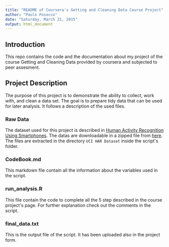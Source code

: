 ```yaml
---
title: "README of Coursera's Getting and Cleaning Data Course Project"
author: "Paolo Posocco"
date: "Saturday, March 21, 2015"
output: html_document
---
```


Introduction
---
This repo contains the code and the documentation about my project of the course Getting and Cleaning Data provided by coursera and subjected to peer assesment.

Project Description
---
The purpose of this project is to demonstrate the ability to collect, work with, and clean a data set. The goal is to prepare tidy data that can be used for later analysis. It follows a description of the used files.

### Raw Data
The dataset used for this project is described in [Human Activity Recognition Using Smartphones](http://archive.ics.uci.edu/ml/datasets/Human+Activity+Recognition+Using+Smartphones). The datas are downloadable in a zipped file from [here](https://d396qusza40orc.cloudfront.net/getdata%2Fprojectfiles%2FUCI%20HAR%20Dataset.zip). The files are extracted in the directory `UCI HAR Dataset` inside the script's folder.

### CodeBook.md
This markdown file contain all the information about the variables used in the script.

### run_analysis.R
This file contain the code to complete all the 5 step described in the course project's page. For further explanation check out the comments in the script.

### final_data.txt
This is the output file of the script. It has been uploaded also in the project form.